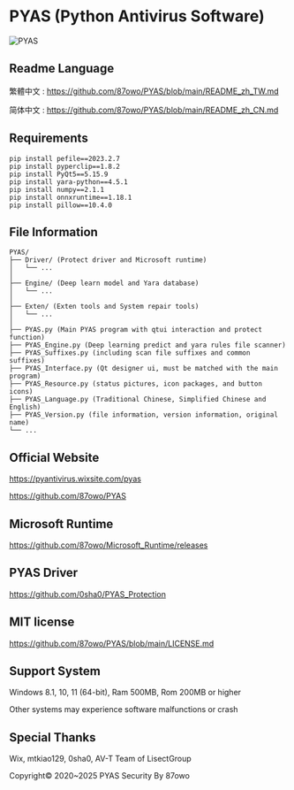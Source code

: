 # PYAS (Python Antivirus Software)

![PYAS](https://github.com/user-attachments/assets/39c273b9-c467-480a-a8b3-31714a6df3ef)

## Readme Language

繁體中文 : https://github.com/87owo/PYAS/blob/main/README_zh_TW.md

简体中文 : https://github.com/87owo/PYAS/blob/main/README_zh_CN.md

## Requirements

```
pip install pefile==2023.2.7
pip install pyperclip==1.8.2
pip install PyQt5==5.15.9
pip install yara-python==4.5.1
pip install numpy==2.1.1
pip install onnxruntime==1.18.1
pip install pillow==10.4.0
```

## File Information

```
PYAS/
├── Driver/ (Protect driver and Microsoft runtime)
│   └── ...
│
├── Engine/ (Deep learn model and Yara database)
│   └── ...
│
├── Exten/ (Exten tools and System repair tools)
│   └── ...
│
├── PYAS.py (Main PYAS program with qtui interaction and protect function)
├── PYAS_Engine.py (Deep learning predict and yara rules file scanner)
├── PYAS_Suffixes.py (including scan file suffixes and common suffixes)
├── PYAS_Interface.py (Qt designer ui, must be matched with the main program)
├── PYAS_Resource.py (status pictures, icon packages, and button icons)
├── PYAS_Language.py (Traditional Chinese, Simplified Chinese and English)
├── PYAS_Version.py (file information, version information, original name)
└── ...
```

## Official Website

https://pyantivirus.wixsite.com/pyas

https://github.com/87owo/PYAS

## Microsoft Runtime

https://github.com/87owo/Microsoft_Runtime/releases

## PYAS Driver

https://github.com/0sha0/PYAS_Protection

## MIT license

https://github.com/87owo/PYAS/blob/main/LICENSE.md

## Support System

Windows 8.1, 10, 11 (64-bit), Ram 500MB, Rom 200MB or higher

Other systems may experience software malfunctions or crash

## Special Thanks

Wix, mtkiao129, 0sha0, AV-T Team of LisectGroup

Copyright© 2020~2025 PYAS Security By 87owo
